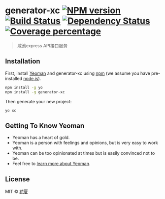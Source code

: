 # generator-xc [![NPM version][npm-image]][npm-url] [![Build Status][travis-image]][travis-url] [![Dependency Status][daviddm-image]][daviddm-url] [![Coverage percentage][coveralls-image]][coveralls-url]
> 咸池express API接口服务

## Installation

First, install [Yeoman](http://yeoman.io) and generator-xc using [npm](https://www.npmjs.com/) (we assume you have pre-installed [node.js](https://nodejs.org/)).

```bash
npm install -g yo
npm install -g generator-xc
```

Then generate your new project:

```bash
yo xc
```

## Getting To Know Yeoman

 * Yeoman has a heart of gold.
 * Yeoman is a person with feelings and opinions, but is very easy to work with.
 * Yeoman can be too opinionated at times but is easily convinced not to be.
 * Feel free to [learn more about Yeoman](http://yeoman.io/).

## License

MIT © [花夏](fex.onlove.cc)


[npm-image]: https://badge.fury.io/js/generator-xc.svg
[npm-url]: https://npmjs.org/package/generator-xc
[travis-image]: https://travis-ci.org/liubiao0810/generator-xc.svg?branch=master
[travis-url]: https://travis-ci.org/liubiao0810/generator-xc
[daviddm-image]: https://david-dm.org/liubiao0810/generator-xc.svg?theme=shields.io
[daviddm-url]: https://david-dm.org/liubiao0810/generator-xc
[coveralls-image]: https://coveralls.io/repos/liubiao0810/generator-xc/badge.svg
[coveralls-url]: https://coveralls.io/r/liubiao0810/generator-xc
